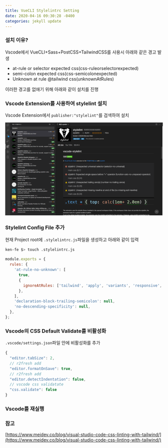 ```yaml
---
title: VueCLI Stylelintrc Setting
date: 2020-04-16 09:30:28 -0400
categories: jekyll update
---
```

### 설치 이유?

Vscode에서 VueCLI+Sass+PostCSS+TailwindCSS를 사용시 아래와 같은 경고 발생

* at-rule or selector expected css(css-ruleorselectorexpected)
* semi-colon expected css(css-semicolonexpected)
* Unknown at rule @tailwind css(unknownAtRules)

이러한 경고를 없애기 위해 아래와 같이 설치를 진행

### Vscode Extension를 사용하여 stylelint 설치

Vscode Extension에서 `publisher:"stylelint"`를 검색하여 설치

![vscode-stylelintrc](https://github.com/r2fresh/r2fresh.github.io/blob/master/_img/vscode-stylelintrc-setting.png)

### Stylelint Config File 추가

현재 Project root에 `.stylelintrc.js`파일을 생성하고 아래와 같이 입력

``` bash
ken-fe $> touch .stylelintrc.js 
```

``` javascript
module.exports = {
  rules: {
    'at-rule-no-unknown': [
      true,
      {
        ignoreAtRules: ['tailwind', 'apply', 'variants', 'responsive', 'screen'],
      },
    ],
    'declaration-block-trailing-semicolon': null,
    'no-descending-specificity': null,
  },
};
```

### Vscode의 CSS Default Validate를 비활성화

`.vscode/settings.json`파일 안에 비활성화를 추가

``` javascript
{
  "editor.tabSize": 2,
  // r2fresh add
  "editor.formatOnSave": true,
  // r2fresh add
  "editor.detectIndentation": false,
  // vscode css validatate
  "css.validate": false
}
```

### Vscode를 재실행

### 참고

[https://www.meidev.co/blog/visual-studio-code-css-linting-with-tailwind/](https://www.meidev.co/blog/visual-studio-code-css-linting-with-tailwind/)
